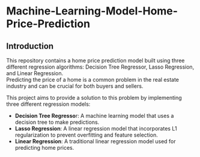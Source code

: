 # Machine-Learning-Model-Home-Price-Prediction

## Introduction

This repository contains a home price prediction model built using three different regression algorithms: Decision Tree Regressor, Lasso Regression, and Linear Regression. <br />
Predicting the price of a home is a common problem in the real estate industry and can be crucial for both buyers and sellers. 

This project aims to provide a solution to this problem by implementing three different regression models:

- **Decision Tree Regresso**r: A machine learning model that uses a decision tree to make predictions.  
- **Lasso Regression**: A linear regression model that incorporates L1 regularization to prevent overfitting and feature selection.  
- **Linear Regression**: A traditional linear regression model used for predicting home prices.  

